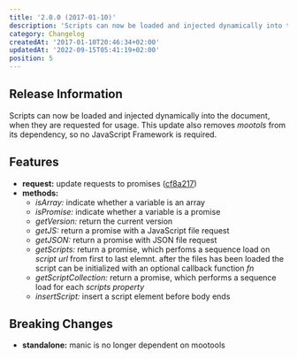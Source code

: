 ```yaml
---
title: '2.0.0 (2017-01-10)'
description: 'Scripts can now be loaded and injected dynamically into the document, when they are requested for usage.'
category: Changelog
createdAt: '2017-01-10T20:46:34+02:00'
updatedAt: '2022-09-15T05:41:19+02:00'
position: 5
---
```


## Release Information
Scripts can now be loaded and injected dynamically into the document, when they are requested for usage. This update also removes _mootols_ from its dependency, so no JavaScript Framework is required.

## Features
* **request:** update requests to promises ([cf8a217])
* **methods:**
  - _isArray:_ indicate whether a variable is an array
  - _isPromise:_ indicate whether a variable is a promise
  - _getVersion:_ return the current version
  - _getJS:_ return a promise with a JavaScript file request
  - _getJSON:_ return a promise with JSON file request
  - _getScripts:_ return a promise, which perfoms a sequence load on _script url_ from first to last elemnt. after the files has been loaded the script can be initialized with an optional callback function _fn_
  - _getScriptCollection:_ return a promise, which performs a sequence load for each _scripts property_
  - _insertScript:_ insert a script element before body ends

## Breaking Changes
* **standalone:** manic is no longer dependent on mootools

[cf8a217]: https://github.com/MrIsaacs/manic/commit/cf8a21794b4bd5d47e32305a00816ef8b2b180af

